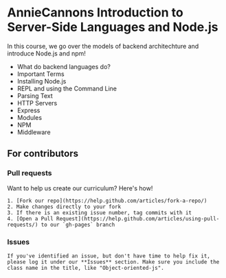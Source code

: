 # AnnieCannons Introduction to Server-Side Languages and Node.js

In this course, we go over the models of backend architechture and introduce Node.js and npm! 

<ul>
<li>What do backend languages do?</li>
<li>Important Terms</li>
<li>Installing Node.js</li>
<li>REPL and using the Command Line</li>
<li>Parsing Text</li>
<li>HTTP Servers</li>
<li>Express</li>
<li>Modules</li>
<li>NPM</li>
<li>Middleware</li>
</ul>

  ## For contributors

  ### Pull requests

  Want to help us create our curriculum? Here's how!

    1. [Fork our repo](https://help.github.com/articles/fork-a-repo/)
    2. Make changes directly to your fork
    3. If there is an existing issue number, tag commits with it
    4. [Open a Pull Request](https://help.github.com/articles/using-pull-requests/) to our `gh-pages` branch
    
  ### Issues

    If you've identified an issue, but don't have time to help fix it, please log it under our **Issues** section. Make sure you include the class name in the title, like "Object-oriented-js". 

